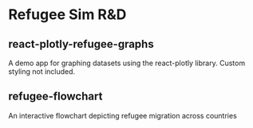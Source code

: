 # Refugee Sim R&D

## react-plotly-refugee-graphs
A demo app for graphing datasets using the react-plotly library. Custom styling not included.

## refugee-flowchart
An interactive flowchart depicting refugee migration across countries
